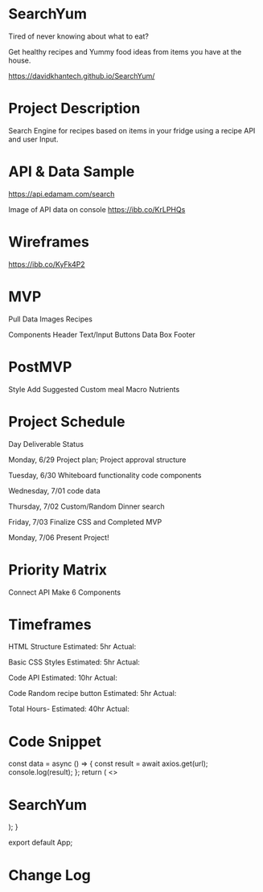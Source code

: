 # SearchYum

Tired of never knowing about what to eat?

Get healthy recipes and Yummy food ideas from items you have at the house.

https://davidkhantech.github.io/SearchYum/

# Project Description

Search Engine for recipes based on items in your fridge using a recipe API and user Input.

# API & Data Sample

https://api.edamam.com/search

Image of API data on console
https://ibb.co/KrLPHQs

# Wireframes

https://ibb.co/KyFk4P2

# MVP

Pull Data
Images
Recipes

Components
Header
Text/Input
Buttons
Data Box
Footer

# PostMVP

Style
Add Suggested Custom meal
Macro Nutrients

# Project Schedule

Day Deliverable Status

Monday, 6/29
Project plan; Project approval structure

Tuesday, 6/30
Whiteboard functionality
code components

Wednesday, 7/01
code data

Thursday, 7/02
Custom/Random Dinner search

Friday, 7/03
Finalize CSS and Completed MVP

Monday, 7/06
Present Project!

# Priority Matrix

Connect API
Make 6 Components

# Timeframes

HTML Structure Estimated: 5hr Actual:

Basic CSS Styles Estimated: 5hr Actual:

Code API Estimated: 10hr Actual:

Code Random recipe button Estimated: 5hr Actual:

Total Hours- Estimated: 40hr Actual:

# Code Snippet

const data = async () => {
const result = await axios.get(url);
console.log(result);
};
return (
<>

<h1 onClick={data}>SearchYum</h1>
</>
);
}

export default App;

# Change Log
